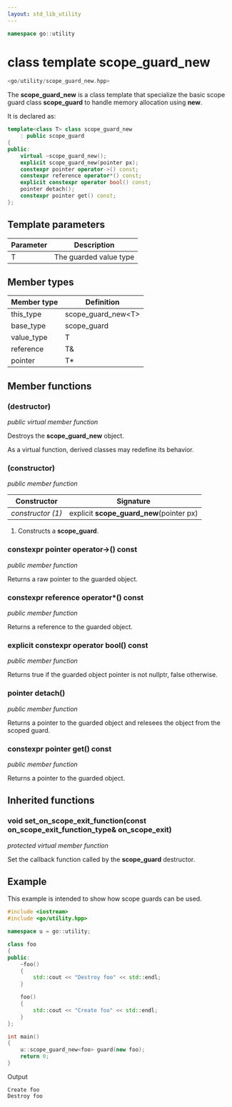 ```yaml
---
layout: std_lib_utility
---
```


```c++
namespace go::utility
```

# class template scope_guard_new

```c++
<go/utility/scope_guard_new.hpp>
```

The **scope_guard_new** is a class template that specialize the basic scope guard
class **scope_guard** to handle memory allocation using **new**.

It is declared as:

```c++
template<class T> class scope_guard_new
    : public scope_guard
{
public:
    virtual ~scope_guard_new();
    explicit scope_guard_new(pointer px);
    constexpr pointer operator->() const;
    constexpr reference operator*() const;
    explicit constexpr operator bool() const;
    pointer detach();
    constexpr pointer get() const;
};
```

## Template parameters

Parameter | Description
-|-
T | The guarded value type

## Member types

Member type | Definition
-|-
this_type | scope_guard_new\<T>
base_type | scope_guard
value_type | T
reference | T&
pointer | T*

## Member functions

### (destructor)

*public virtual member function*

Destroys the **scope_guard_new** object.

As a virtual function, derived classes may redefine its behavior.

### (constructor)

*public member function*

Constructor | Signature
-|-
*constructor (1)* | explicit **scope_guard_new**(pointer px)

1. Constructs a **scope_guard**.

### constexpr pointer operator->() const

*public member function*

Returns a raw pointer to the guarded object.

### constexpr reference operator*() const

*public member function*

Returns a reference to the guarded object.

### explicit constexpr operator bool() const

*public member function*

Returns true if the guarded object pointer is not nullptr, false otherwise.

### pointer detach()

*public member function*

Returns a pointer to the guarded object and relesees the object from the scoped guard.

### constexpr pointer get() const

*public member function*

Returns a pointer to the guarded object.

## Inherited functions

### void set_on_scope_exit_function(const on_scope_exit_function_type& on_scope_exit)

*protected virtual member function*

Set the callback function called by the **scope_guard** destructor.

## Example

This example is intended to show how scope guards can be used.

```c++
#include <iostream>
#include <go/utility.hpp>

namespace u = go::utility;

class foo
{
public:
    ~foo()
    {
        std::cout << "Destroy foo" << std::endl;
    }

    foo()
    {
        std::cout << "Create foo" << std::endl;
    }
};

int main()
{
    u::scope_guard_new<foo> guard(new foo);
    return 0;
}
```

Output

```
Create foo
Destroy foo
```
